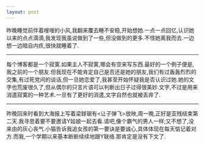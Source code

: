 ```yaml
---
layout: post
---
```

昨晚睡觉前伴着嗖嗖的小风,我翻来覆去睡不安稳,开始想她.一点一点回忆,认识她以来的点点滴滴,我发现我虽说做到了一些,但没做到的更多.不怪她离我而去.一边想一边暗自内疚,很快就睡着了.

* * *

每个博客都是一个寂寞.如果主人不寂寞,哪会有空来写东西.最好的一个例子便是,我之前的一个朋友.但我现在不能肯定自己是否还是她的朋友,我们有过轰轰烈烈的交集,有过死党间的谈话,但一旦她恋爱了,我甚至开始怀疑我是否认识过她.她的文字也荒废很久了,但从偶尔的只言片语可以判断出日子过得很美妙.文字,不过是用来消遣寂寞的一种艺术.一旦有了更好的消遣,文字自然也就被丢弃了.

* * *

昨晚回来时看到大海报上写着梁銶琚有<让子弹飞>放映,周一晚,正好是亚残结束第二天.我寻思着要不要邀请Y姑娘一起去看.请吧,像个霸气的男人一样;又不想了,没来由的灰心丧气.小猫告诉我追女孩的第一要诀是要诚心,具体体现在每天惦记着对方.而我,一个学期以来基本断断续续地跟Y联络.那肯定是没有下文了.